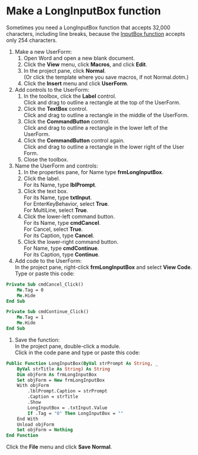 # Make a LongInputBox function

Sometimes you need a LongInputBox function that accepts 32,000 characters, including line breaks, because the [InputBox function](https://docs.microsoft.com/en-us/office/vba/language/reference/user-interface-help/inputbox-function) accepts only 254 characters.

1. Make a new UserForm:
   1. Open Word and open a new blank document.
   1. Click the **View** menu, click **Macros**, and click **Edit**.
   1. In the project pane, click **Normal**. \
      (Or click the template where you save macros, if not Normal.dotm.)
   1. Click the **Insert** menu and click **UserForm**.
1. Add controls to the UserForm:
   1. In the toolbox, click the **Label** control. \
      Click and drag to outline a rectangle at the top of the UserForm.
   1. Click the **TextBox** control. \
      Click and drag to outline a rectangle in the middle of the UserForm.
   1. Click the **CommandButton** control. \
      Click and drag to outline a rectangle in the lower left of the UserForm.
   1. Click the **CommandButton** control again. \
      Click and drag to outline a rectangle in the lower right of the User Form.
   1. Close the toolbox.
1. Name the UserForm and controls:
   1. In the properties pane, for Name type **frmLongInputBox**.
   1. Click the label. \
      For its Name, type **lblPrompt**.
   1. Click the text box. \
      For its Name, type **txtInput**. \
      For EnterKeyBehavior, select **True**. \
      For MultiLine, select **True**.
   1. Click the lower-left command button. \
      For its Name, type **cmdCancel**. \
      For Cancel, select **True**. \
      For its Caption, type **Cancel**.
   1. Click the lower-right command button. \
      For Name, type **cmdContinue**. \
      For its Caption, type **Continue**.
1. Add code to the UserForm: \
   In the project pane, right-click **frmLongInputBox** and select **View Code**. \
   Type or paste this code:

```vb
Private Sub cmdCancel_Click()
    Me.Tag = 0
    Me.Hide
End Sub

Private Sub cmdContinue_Click()
    Me.Tag = 1
    Me.Hide
End Sub
```

1. Save the function: \
   In the project pane, double-click a module. \
   Click in the code pane and type or paste this code:

```vb
Public Function LongInputBox(ByVal strPrompt As String, _
    ByVal strTitle As String) As String
    Dim objForm As frmLongInputBox
    Set objForm = New frmLongInputBox
    With objForm
        .lblPrompt.Caption = strPrompt
        .Caption = strTitle
        .Show
        LongInputBox = .txtInput.Value
        If .Tag = "0" Then LongInputBox = ""
    End With
    Unload objForm
    Set objForm = Nothing
End Function
```

Click the **File** menu and click **Save Normal**.



